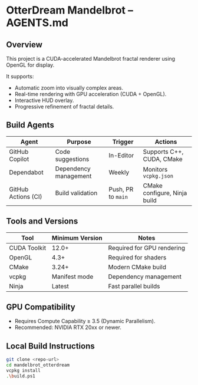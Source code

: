 # OtterDream Mandelbrot – AGENTS.md

## Overview

This project is a CUDA-accelerated Mandelbrot fractal renderer using OpenGL for display.

It supports:
- Automatic zoom into visually complex areas.
- Real-time rendering with GPU acceleration (CUDA + OpenGL).
- Interactive HUD overlay.
- Progressive refinement of fractal details.

## Build Agents

| Agent               | Purpose                           | Trigger             | Actions                       |
|---------------------|-----------------------------------|---------------------|-------------------------------|
| GitHub Copilot       | Code suggestions                 | In-Editor           | Supports C++, CUDA, CMake     |
| Dependabot          | Dependency management             | Weekly              | Monitors `vcpkg.json`         |
| GitHub Actions (CI)  | Build validation                  | Push, PR to `main`  | CMake configure, Ninja build  |

## Tools and Versions

| Tool            | Minimum Version | Notes                      |
|-----------------|-----------------|----------------------------|
| CUDA Toolkit    | 12.0+            | Required for GPU rendering |
| OpenGL          | 4.3+             | Required for shaders       |
| CMake           | 3.24+            | Modern CMake build         |
| vcpkg           | Manifest mode    | Dependency management      |
| Ninja           | Latest           | Fast parallel builds       |

## GPU Compatibility

- Requires Compute Capability ≥ 3.5 (Dynamic Parallelism).
- Recommended: NVIDIA RTX 20xx or newer.

## Local Build Instructions

```bash
git clone <repo-url>
cd mandelbrot_otterdream
vcpkg install
.\build.ps1
